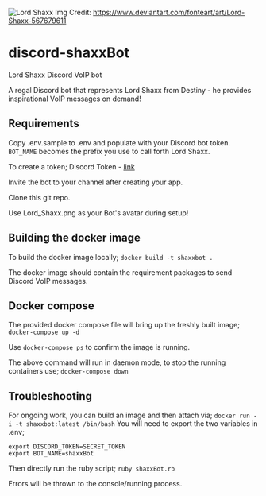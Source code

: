 ![Lord Shaxx][shaxx]
Img Credit: https://www.deviantart.com/fonteart/art/Lord-Shaxx-567679611

[shaxx]: https://raw.githubusercontent.com/AntErs0/ShaxxPyITA/master/lord_shaxx_by_fonteart.png

# discord-shaxxBot
Lord Shaxx Discord VoIP bot

A regal Discord bot that represents Lord Shaxx from Destiny - he provides inspirational VoIP messages on demand!

## Requirements
Copy .env.sample to .env and populate with your Discord bot token. `BOT_NAME` becomes the prefix you use to call forth Lord Shaxx.

To create a token; Discord Token - [link](https://github.com/reactiflux/discord-irc/wiki/Creating-a-discord-bot-&-getting-a-token)

Invite the bot to your channel after creating your app.

Clone this git repo.

Use Lord_Shaxx.png as your Bot's avatar during setup!

## Building the docker image
To build the docker image locally;
`docker build -t shaxxbot .`

The docker image should contain the requirement packages to send Discord VoIP messages.

## Docker compose
The provided docker compose file will bring up the freshly built image;
`docker-compose up -d`

Use `docker-compose ps` to confirm the image is running.

The above command will run in daemon mode, to stop the running containers use;
`docker-compose down`

## Troubleshooting
For ongoing work, you can build an image and then attach via;
`docker run -i -t shaxxbot:latest /bin/bash`
You will need to export the two variables in .env;
```
export DISCORD_TOKEN=SECRET_TOKEN
export BOT_NAME=shaxxBot
```
Then directly run the ruby script;
`ruby shaxxBot.rb`

Errors will be thrown to the console/running process.
